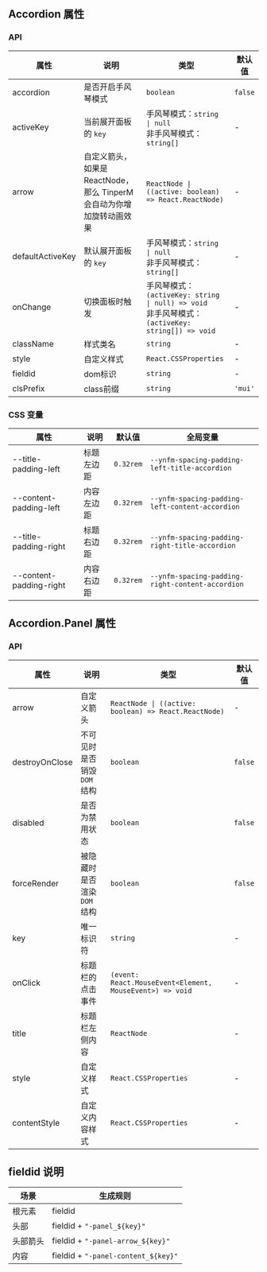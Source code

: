 ## Accordion 属性

### API

| 属性 | 说明 | 类型 | 默认值 |
| --- | --- | --- | --- |
| accordion | 是否开启手风琴模式 | `boolean` | `false` |
| activeKey | 当前展开面板的 `key` | 手风琴模式：`string \| null` <br/>非手风琴模式：`string[]` | - |
| arrow | 自定义箭头，如果是 ReactNode，那么 TinperM 会自动为你增加旋转动画效果 | `ReactNode \| ((active: boolean) => React.ReactNode)` | - |
| defaultActiveKey | 默认展开面板的 `key` | 手风琴模式：`string \| null` <br/>非手风琴模式：`string[]` | - |
| onChange | 切换面板时触发 | 手风琴模式：`(activeKey: string \| null) => void` <br /> 非手风琴模式：`(activeKey: string[]) => void` | - |
| className | 样式类名 | `string` | - |
| style | 自定义样式 | `React.CSSProperties` | - |
| fieldid | dom标识 | `string` | - |
| clsPrefix | class前缀 | `string` | `'mui'` |

### CSS 变量

| 属性            | 说明             | 默认值 | 全局变量                     |
| --------------- | ---------------- | ------ | ---------------------------- |
| --title-padding-left | 标题左边距             | `0.32rem`  | `--ynfm-spacing-padding-left-title-accordion`    |
| --content-padding-left | 内容左边距   | `0.32rem`  | `--ynfm-spacing-padding-left-content-accordion`  |
| --title-padding-right | 标题右边距             | `0.32rem`  | `--ynfm-spacing-padding-right-title-accordion`   |
| --content-padding-right | 内容右边距   | `0.32rem`  | `--ynfm-spacing-padding-right-content-accordion` |

## Accordion.Panel 属性

### API

| 属性 | 说明 | 类型 | 默认值 |
| --- | --- | --- | --- |
| arrow | 自定义箭头 | `ReactNode \| ((active: boolean) => React.ReactNode)` | - |
| destroyOnClose | 不可见时是否销毁 `DOM` 结构 | `boolean` | `false` |
| disabled | 是否为禁用状态 | `boolean` | `false` |
| forceRender | 被隐藏时是否渲染 `DOM` 结构 | `boolean` | `false` |
| key | 唯一标识符 | `string` | - |
| onClick | 标题栏的点击事件 | `(event: React.MouseEvent<Element, MouseEvent>) => void` | - |
| title | 标题栏左侧内容 | `ReactNode` | - |
| style | 自定义样式 | `React.CSSProperties` | - |
| contentStyle | 自定义内容样式 | `React.CSSProperties` | - |


## fieldid 说明

| 场景             | 生成规则          |
| --------------- | ---------------- |
| 根元素           | fieldid          |
| 头部            | fieldid + `"-panel_${key}"`  |
| 头部箭头         | fieldid + `"-panel-arrow_${key}"`  |
| 内容            | fieldid + `"-panel-content_${key}"`  |

